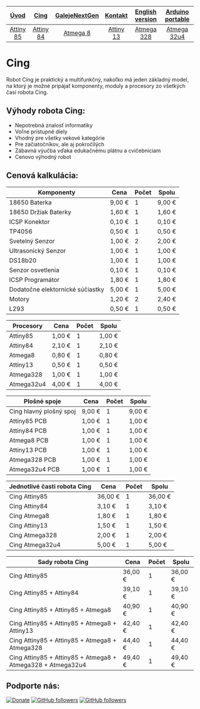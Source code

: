 | [**Úvod**](README-Attiny85.md) |[**Cing**](README-cing-sk.md)  |[**GalejeNextGen**](README-GNG-sk.md)|[**Kontakt**](README-kontakt.md)|[**English version**](README-en.md)|[**Arduino portable**](https://goo.gl/Sfmrn4)|
|:---:|:---:|:---:|:---:|:---:|:---:|
|[Attiny 85](README-Attiny85.md)|[Attiny 84](README-Attiny84.md)|[Atmega 8](README-Atmega8.md)|[Attiny 13](README-Attiny13.md)|[Atmega 328](README-Atmega328.md)|[Atmega 32u4](README-Atmega32u4.md)|

<!--# Cing
Robot Cing má niekoľko modelov. Každá sada má niekoľko nových funkcií, komponentov a senzorov na lepšie, ľahšie a zábavnejšie používanie robota.
-->
# Cing
  Robot Cing je praktický a multifunkčný, nakoľko má jeden základný model, na ktorý je možné pripájať komponenty, moduly a procesory zo všetkých časí robota Cing. 

## Výhody robota Cing:
-	Nepotrebná znalosť informatiky
-	Voľne prístupné diely
-	Vhodný pre všetky vekové kategórie
-	Pre začiatočníkov, ale aj pokročilých
-	Zábavná výučba vďaka edukačnému plátnu a cvičebniciam
-	Cenovo výhodný robot

## Cenová kalkulácia:

| Komponenty                                  | Cena   | Počet | Spolu  |
|---------------------------------------------|--------|-------|--------|
| 18650 Baterka                               | 9,00 € | 1     | 9,00 € |
| 18650 Držiak Baterky                        | 1,60 € | 1     | 1,60 € |
| ICSP Konektor                               | 0,10 € | 1     | 0,10 € |
| TP4056                                      | 0,50 € | 1     | 0,50 € |
| Svetelný Senzor                             | 1,00 € | 2     | 2,00 € |
| Ultrasonický Senzor                         | 1,00 € | 1     | 1,00 € |
| DS18b20                                     | 1,00 € | 1     | 1,00 € |
| Senzor osvetlenia                           | 0,10 € | 1     | 0,10 € |
| ICSP Programátor                            | 1,80 € | 1     | 1,80 € |
| Dodatočne elektornické súčiastky            | 5,00 € | 1     | 5,00 € |
| Motory                                      | 1,20 € | 2     | 2,40 € |
| L293                                        | 0,50 € | 1     | 0,50 € |

| Procesory                                   | Cena   | Počet | Spolu  |
|---------------------------------------------|--------|-------|--------|
| Attiny85                                    | 1,00 € | 1     | 1,00 € |
| Attiny84                                    | 2,10 € | 1     | 2,10 € |
| Atmega8                                     | 0,80 € | 1     | 0,80 € |
| Attiny13                                    | 0,50 € | 1     | 0,50 € |
| Atmega328                                   | 1,00 € | 1     | 1,00 € |
| Atmega32u4                                  | 4,00 € | 1     | 4,00 € |

| Plošné spoje                                | Cena   | Počet | Spolu  |
|---------------------------------------------|--------|-------|--------|
| Cing hlavný plošný spoj                     | 9,00 € | 1     | 9,00 € |
| Attiny85 PCB                                | 1,00 € | 1     | 1,00 € |
| Attiny84 PCB                                | 1,00 € | 1     | 1,00 € |
| Atmega8 PCB                                 | 1,00 € | 1     | 1,00 € |
| Attiny13 PCB                                | 1,00 € | 1     | 1,00 € |
| Atmega328 PCB                               | 1,00 € | 1     | 1,00 € |
| Atmega32u4 PCB                              | 1,00 € | 1     | 1,00 € |

|  Jednotlivé časti robota Cing                               |   Cena  | Počet | Spolu   |
|-------------------------------------------------------------|---------|-------|---------|
| Cing Attiny85                                               | 36,00 € |   1   | 36,00 € |
| Cing Attiny84                                               |  3,10 € |   1   |  3,10 € |
| Cing Atmega8                                                |  1,80 € |   1   |  1,80 € |
| Cing Attiny13                                               |  1,50 € |   1   |  1,50 € |
| Cing Atmega328                                              |  2,00 € |   1   |  2,00 € |
| Cing Atmega32u4                                             |  5,00 € |   1   |  5,00 € |

|  Sady robota Cing                                           |   Cena  | Počet | Spolu   |
|-------------------------------------------------------------|---------|-------|---------|
| Cing Attiny85                                               | 36,00 € |   1   | 36,00 € |
| Cing Attiny85 + Attiny84                                    | 39,10 € |   1   | 39,10 € |
| Cing Attiny85 + Attiny85 + Atmega8                          | 40,90 € |   1   | 40,90 € |
| Cing Attiny85 + Attiny85 + Atmega8 + Attiny13               | 42,40 € |   1   | 42,40 € |
| Cing Attiny85 + Attiny85 + Atmega8 + Atmega328              | 44,40 € |   1   | 44,40 € |
| Cing Attiny85 + Attiny85 + Atmega8 + Atmega328 + Atmega32u4 | 49,40 € |   1   | 49,40 € |



## Podporte nás:
[![Donate](https://img.shields.io/badge/paypal-donate-yellow.svg)](https://www.paypal.me/StanislavJochman)
[![GitHub followers](https://img.shields.io/github/followers/espadrine.svg?style=social&label=Follow)](https://github.com/StanislavJochman/ATTEMP)
[![GitHub followers](https://img.shields.io/github/followers/espadrine.svg?style=social&label=Follow)](https://github.com/Galeje/Cing)
